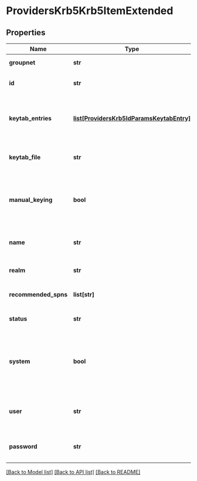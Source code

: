 # ProvidersKrb5Krb5ItemExtended

## Properties
Name | Type | Description | Notes
------------ | ------------- | ------------- | -------------
**groupnet** | **str** | Groupnet identifier. | [optional] 
**id** | **str** | Specifies the Kerberos provider ID. | [optional] 
**keytab_entries** | [**list[ProvidersKrb5IdParamsKeytabEntry]**](ProvidersKrb5IdParamsKeytabEntry.md) | Specifies the key information for the Kerberos SPNs. | [optional] 
**keytab_file** | **str** | Specifies the path to a keytab file to import. | [optional] 
**manual_keying** | **bool** | If true, keys are managed manually. If false, keys are managed through kadmin. | [optional] 
**name** | **str** | Specifies the Kerberos provider name. | [optional] 
**realm** | **str** | Specifies the name of realm. | [optional] 
**recommended_spns** | **list[str]** | Specifies the recommended SPNs. | [optional] 
**status** | **str** | Specifies the status of the provider. | [optional] 
**system** | **bool** | If true, indicates that this provider instance was created by OneFS and cannot be removed | [optional] 
**user** | **str** | Specifies the name of the user that performs kadmin tasks. | [optional] 
**password** | **str** | Specifies the Kerberos provider password. | [optional] 

[[Back to Model list]](../README.md#documentation-for-models) [[Back to API list]](../README.md#documentation-for-api-endpoints) [[Back to README]](../README.md)


